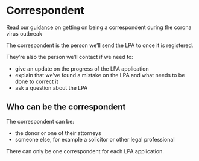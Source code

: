 # Correspondent

[Read our guidance](https://www.gov.uk/guidance/making-and-registering-an-lpa-during-the-coronavirus-outbreak) on getting on being a correspondent during the corona virus outbreak 

The correspondent is the person we’ll send the LPA to once it is registered.

They’re also the person we’ll contact if we need to:

* give an update on the progress of the LPA application
* explain that we’ve found a mistake on the LPA and what needs to be done to correct it
* ask a question about the LPA

## Who can be the correspondent

The correspondent can be:

* the donor or one of their attorneys
* someone else, for example a solicitor or other legal professional

There can only be one correspondent for each LPA application.
